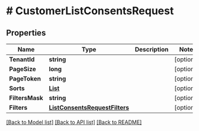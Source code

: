 # # CustomerListConsentsRequest


## Properties 


Name | Type | Description | Notes
------------ | ------------- | ------------- | -------------
**TenantId**| **string** |   | [optional]
**PageSize**| **long** |   | [optional]
**PageToken**| **string** |   | [optional]
**Sorts**| [**List<ListConsentsRequestSort>**](ListConsentsRequestSort.md) |   | [optional]
**FiltersMask**| **string** |   | [optional]
**Filters**| [**ListConsentsRequestFilters**](ListConsentsRequestFilters.md) |   | [optional]


[[Back to Model list]](../../README.md#models) [[Back to API list]](../../README.md#endpoints) [[Back to README]](../../README.md)

